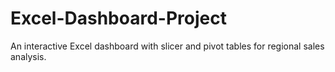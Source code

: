 # Excel-Dashboard-Project
An interactive Excel dashboard with slicer and pivot tables for regional sales analysis.
